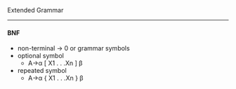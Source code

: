 Extended Grammar

---

#### BNF

* non-terminal -&gt; 0 or grammar symbols
* optional symbol
  *  A→α \[ X1 . . .Xn \] β
* repeated symbol
  * A→α { X1 . . .Xn } β



